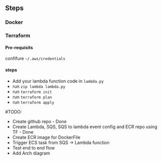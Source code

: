 ## Steps

### Docker


### Terraform

#### Pre-requisits
confifure `~/.aws/credentials`

#### steps
* Add your lambda function code in `lambda.py`
* run `zip lambda lambda.py`
* run `terraform init`
* run `terraform plan`
* run `terraform apply`


#TODO:
 - Create github repo - Done
 - Create Lambda, SQS, SQS to lambda event config and ECR repo using TF - Done
 - Create ECR image for DockerFile
 - Trigger ECS task from SQS -> Lambda function
 - Test end to end flow
 - Add Arch diagram
